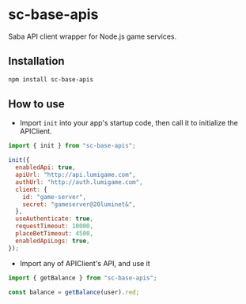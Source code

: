 # sc-base-apis

Saba API client wrapper for Node.js game services.

## Installation

```sh
npm install sc-base-apis
```

## How to use

- Import `init` into your app's startup code, then call it to initialize the APIClient.

```js
import { init } from "sc-base-apis";

init({
  enabledApi: true,
  apiUrl: "http://api.lumigame.com",
  authUrl: "http://auth.lumigame.com",
  client: {
    id: "game-server",
    secret: "gameserver@20luminet&",
  },
  useAuthenticate: true,
  requestTimeout: 10000,
  placeBetTimeout: 4500,
  enabledApiLogs: true,
});
```

- Import any of APIClient's API, and use it

```js
import { getBalance } from "sc-base-apis";

const balance = getBalance(user).red;
```
